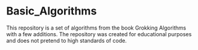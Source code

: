 # Basic_Algorithms
This repository is a set of algorithms from the book Grokking Algorithms with a few additions. The repository was created for educational purposes and does not pretend to high standards of code.
